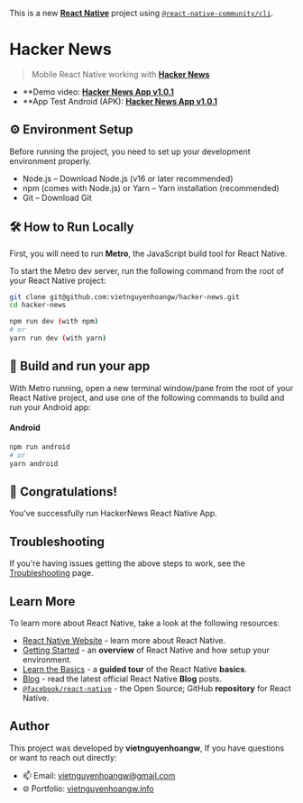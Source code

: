 This is a new [**React Native**](https://reactnative.dev) project using [`@react-native-community/cli`](https://github.com/react-native-community/cli).

# Hacker News

> Mobile React Native working with [**Hacker News**](https://github.com/HackerNews/API)

- **Demo video: [**Hacker News App v1.0.1**](https://drive.google.com/file/d/1fX1HWUZTNRXk-tPhlcJqKuDS_UI_CocA/view?usp=sharing)
- **App Test Android (APK): [**Hacker News App v1.0.1**](https://drive.google.com/file/d/1qPtejhYUvD69lpasIBbS-WBk-2tN_F-_/view?usp=sharing)

## ⚙️ Environment Setup

Before running the project, you need to set up your development environment properly.
- Node.js – Download Node.js (v16 or later recommended)
- npm (comes with Node.js) or Yarn – Yarn installation (recommended)
- Git – Download Git

## 🛠️ How to Run Locally
First, you will need to run **Metro**, the JavaScript build tool for React Native.

To start the Metro dev server, run the following command from the root of your React Native project:

```bash
git clone git@github.com:vietnguyenhoangw/hacker-news.git
cd hacker-news

npm run dev (with npm)
# or
yarn run dev (with yarn)
```

## 🔨 Build and run your app

With Metro running, open a new terminal window/pane from the root of your React Native project, and use one of the following commands to build and run your Android app:

#### Android

```sh
npm run android
# or
yarn android
```

## 🎉 Congratulations!

You've successfully run HackerNews React Native App.

## Troubleshooting

If you're having issues getting the above steps to work, see the [Troubleshooting](https://reactnative.dev/docs/troubleshooting) page.

## Learn More

To learn more about React Native, take a look at the following resources:

- [React Native Website](https://reactnative.dev) - learn more about React Native.
- [Getting Started](https://reactnative.dev/docs/environment-setup) - an **overview** of React Native and how setup your environment.
- [Learn the Basics](https://reactnative.dev/docs/getting-started) - a **guided tour** of the React Native **basics**.
- [Blog](https://reactnative.dev/blog) - read the latest official React Native **Blog** posts.
- [`@facebook/react-native`](https://github.com/facebook/react-native) - the Open Source; GitHub **repository** for React Native.

## Author
This project was developed by **vietnguyenhoangw**, If you have questions or want to reach out directly:
- 📫 Email: vietnguyenhoangw@gmail.com
- 🌐 Portfolio: <a href="https://vietnguyenhoangw.info">vietnguyenhoangw.info</a>